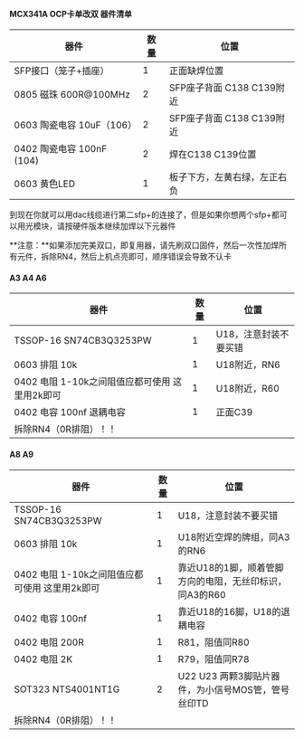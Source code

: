 ####  MCX341A OCP卡单改双 器件清单


| 器件 | 数量 | 位置 |
| ---------------------------- | ---- | ---- |
| SFP接口（笼子+插座） | 1 | 正面缺焊位置 |
| 0805 磁珠 600R@100MHz | 2 | SFP座子背面 C138 C139附近 |
| 0603 陶瓷电容 10uF（106） | 2 | SFP座子背面 C138 C139附近 |
| 0402 陶瓷电容 100nF (104) | 2 | 焊在C138 C139位置 |
| 0603 黄色LED | 1 | 板子下方，左黄右绿，左正右负 |

​        到现在你就可以用dac线缆进行第二sfp+的连接了，但是如果你想两个sfp+都可以用光模块，请按硬件版本继续加焊以下元器件

**注意：**如果添加完美双口，即复用器，请先刷双口固件，然后一次性加焊所有元件，拆除RN4，然后上机点亮即可，顺序错误会导致不认卡

#### A3 A4 A6

| 器件                                           | 数量 | 位置                  |
| ---------------------------------------------- | ---- | --------------------- |
| TSSOP-16  SN74CB3Q3253PW                       | 1    | U18，注意封装不要买错 |
| 0603 排阻 10k                                  | 1    | U18附近，RN6          |
| 0402 电阻 1-10k之间阻值应都可使用 这里用2k即可 | 1    | U18附近，R60          |
| 0402 电容 100nf 退耦电容                       | 1    | 正面C39               |
| 拆除RN4（0R排阻）！！                          |      |                       |

#### A8 A9

| 器件                                           | 数量 | 位置                                                    |
| ---------------------------------------------- | ---- | ------------------------------------------------------- |
| TSSOP-16  SN74CB3Q3253PW                       | 1    | U18，注意封装不要买错                                   |
| 0603 排阻 10k                                  | 1    | U18附近空焊的牌组，同A3的RN6                            |
| 0402 电阻 1-10k之间阻值应都可使用 这里用2k即可 | 1    | 靠近U18的1脚，顺着管脚方向的电阻，无丝印标识，同A3的R60 |
| 0402 电容 100nf                                | 1    | 靠近U18的16脚，U18的退耦电容                            |
| 0402 电阻 200R                                 | 1    | R81，阻值同R80                                          |
| 0402 电阻 2K                                   | 1    | R79，阻值同R78                                          |
| SOT323 NTS4001NT1G                             | 2    | U22 U23 两颗3脚贴片器件，为小信号MOS管，管号丝印TD      |
| 拆除RN4（0R排阻）！！                          |      |                                                         |